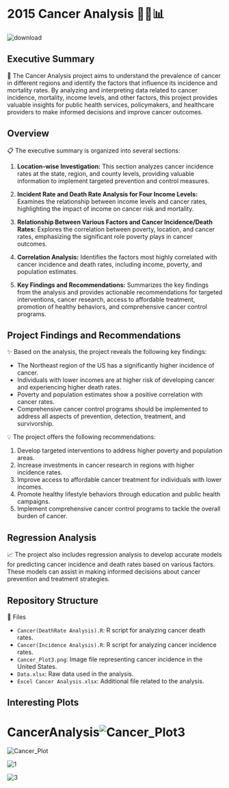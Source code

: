 # 2015 Cancer Analysis  🔬🧪📊

![download](https://user-images.githubusercontent.com/42464701/233954306-a0027fe7-1f58-49df-8114-2620c8843d8b.png)

## Executive Summary

📝 The Cancer Analysis project aims to understand the prevalence of cancer in different regions and identify the factors that influence its incidence and mortality rates. By analyzing and interpreting data related to cancer incidence, mortality, income levels, and other factors, this project provides valuable insights for public health services, policymakers, and healthcare providers to make informed decisions and improve cancer outcomes.

## Overview

📋 The executive summary is organized into several sections:

1. **Location-wise Investigation:** This section analyzes cancer incidence rates at the state, region, and county levels, providing valuable information to implement targeted prevention and control measures.

2. **Incident Rate and Death Rate Analysis for Four Income Levels:** Examines the relationship between income levels and cancer rates, highlighting the impact of income on cancer risk and mortality.

3. **Relationship Between Various Factors and Cancer Incidence/Death Rates:** Explores the correlation between poverty, location, and cancer rates, emphasizing the significant role poverty plays in cancer outcomes.

4. **Correlation Analysis:** Identifies the factors most highly correlated with cancer incidence and death rates, including income, poverty, and population estimates.

5. **Key Findings and Recommendations:** Summarizes the key findings from the analysis and provides actionable recommendations for targeted interventions, cancer research, access to affordable treatment, promotion of healthy behaviors, and comprehensive cancer control programs.

## Project Findings and Recommendations

✨ Based on the analysis, the project reveals the following key findings:

- The Northeast region of the US has a significantly higher incidence of cancer.
- Individuals with lower incomes are at higher risk of developing cancer and experiencing higher death rates.
- Poverty and population estimates show a positive correlation with cancer rates.
- Comprehensive cancer control programs should be implemented to address all aspects of prevention, detection, treatment, and survivorship.

💡 The project offers the following recommendations:

1. Develop targeted interventions to address higher poverty and population areas.
2. Increase investments in cancer research in regions with higher incidence rates.
3. Improve access to affordable cancer treatment for individuals with lower incomes.
4. Promote healthy lifestyle behaviors through education and public health campaigns.
5. Implement comprehensive cancer control programs to tackle the overall burden of cancer.

## Regression Analysis

📈 The project also includes regression analysis to develop accurate models for predicting cancer incidence and death rates based on various factors. These models can assist in making informed decisions about cancer prevention and treatment strategies.

## Repository Structure

📁 Files

- `Cancer(DeathRate Analysis).R`: R script for analyzing cancer death rates.
- `Cancer(Incidence Analysis).R`: R script for analyzing cancer incidence rates.
- `Cancer_Plot3.png`: Image file representing cancer incidence in the United States.
- `Data.xlsx`: Raw data used in the analysis.
- `Excel Cancer Analysis.xlsx`: Additional file related to the analysis.

## Interesting Plots

# CancerAnalysis![Cancer_Plot3](https://user-images.githubusercontent.com/42464701/233954167-c9da58f5-1353-4537-8038-142b750a2f0e.png)

![Cancer_Plot](https://user-images.githubusercontent.com/42464701/233954545-8c6f9e07-7dbc-4042-909f-a71c0f02a453.png)

![1](https://user-images.githubusercontent.com/42464701/233954760-db6d6036-8552-45e9-8eb7-0a3a217098b2.png)

![3](https://user-images.githubusercontent.com/42464701/233955473-75f69539-0804-43df-8bd7-a8e576ecf89d.png)
